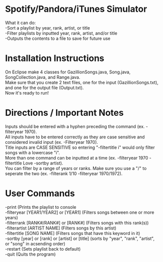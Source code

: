 # Spotify/Pandora/iTunes Simulator

What it can do: <br />
-Sort a playlist by year, rank, artist, or title <br />
-Filter playlists by inputted year, rank, artist, and/or title <br /> 
-Outputs the contents to a file to save for future use <br />

# Installation Instructions

On Eclipse make 4 classes for GazillionSongs.java, Song.java, SongCollection.java, and Range.java. <br />
Make sure that you create 2 text files, one for the input (GazillionSongs.txt), and one for the output file (Output.txt). <br />
Now it's ready to run! <br />

# Directions / Important Notes

Inputs should be entered with a hyphen preceding the command (ex. -filteryear 1970). <br />
All inputs have to be entered correctly as they are case sensitive and considered invalid input (ex. -Filteryear 1970). <br />
Title inputs are CASE SENSITIVE so entering "-filtertitle i" would only filter songs with a lowercase "i". <br />
More than one command can be inputted at a time (ex. -filteryear 1970 -filtertitle Love -sortby artist). <br />
You can filter by a range of years or ranks. Make sure you use a "/" to seperate the two (ex. -filterank 1/10 -filteryear 1970/1972). <br />

# User Commands
-print (Prints the playlist to console <br />
-filteryear [YEAR1/YEAR2] or [YEAR1] (Filters songs between one or more years) <br />
-filterrank [RANK#/RANK#] or [RANK#] (Filters songs with this rank(s)) <br />
-filterartist [ARTIST NAME] (Filters songs by this artist) <br />
-filtertitle [SONG NAME] (Filters songs that have this keyword in it) <br />
-sortby [year] or [rank] or [artist] or [title] (sorts by \"year\", \"rank\", \"artist\", or \"song\" in acsending order) <br />
-restart (Sets playlist back to default) <br />
-quit (Quits the program) <br />
